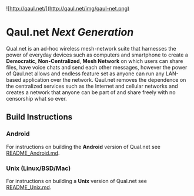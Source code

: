![http://qaul.net/](http://qaul.net/img/qaul-net.png)

Qaul.net _Next Generation_
====

Qual.net is an ad-hoc wireless mesh-network suite that harnesses the power of everyday devices such as computers and smartphone to create a **Democratic**, **Non-Centralized**, **Mesh Network** on which users can share files, have voice chats and send each other messages, however the power of Qaul.net allows and endless feature set as anyone can run any LAN-based application over the network. Qaul.net removes the dependence on the centralized services such as the Internet and cellular networks and creates a network that anyone can be part of and share freely with no censorship what so ever.


## Build Instructions

### Android

For instructions on building the **Android** version of Qual.net see [README_Android.md](README_Android.md).

### Unix (Linux/BSD/Mac)

For instructions on building a **Unix** version of Qual.net see [README_Unix.md](README_Unix.md).
